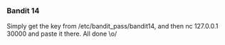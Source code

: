 ### Bandit 14
Simply get the key from /etc/bandit_pass/bandit14, and then nc 127.0.0.1 30000 and paste it there. 
All done \o/
